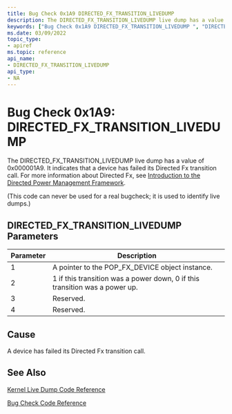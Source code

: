 ```yaml
---
title: Bug Check 0x1A9 DIRECTED_FX_TRANSITION_LIVEDUMP 
description: The DIRECTED_FX_TRANSITION_LIVEDUMP live dump has a value of 0x000001A9. It indicates that a  device has failed its Directed Fx transition call.
keywords: ["Bug Check 0x1A9 DIRECTED_FX_TRANSITION_LIVEDUMP ", "DIRECTED_FX_TRANSITION_LIVEDUMP "]
ms.date: 03/09/2022
topic_type:
- apiref
ms.topic: reference
api_name:
- DIRECTED_FX_TRANSITION_LIVEDUMP 
api_type:
- NA
---
```


# Bug Check 0x1A9: DIRECTED\_FX\_TRANSITION\_LIVEDUMP

The DIRECTED\_FX\_TRANSITION\_LIVEDUMP live dump has a value of 0x000001A9. It indicates that a device has failed its Directed Fx transition call. For more information about Directed Fx, see [Introduction to the Directed Power Management Framework](../kernel/introduction-to-the-directed-power-management-framework.md).

(This code can never be used for a real bugcheck; it is used to identify live dumps.)

## DIRECTED\_FX\_TRANSITION\_LIVEDUMP Parameters

| Parameter | Description                                                                 |
|-----------|-----------------------------------------------------------------------------|
| 1         | A pointer to the POP_FX_DEVICE object instance.                             |
| 2         | 1 if this transition was a power down, 0 if this transition was a power up. |
| 3         | Reserved.                                                                   |
| 4         | Reserved.                                                                   |

## Cause

A device has failed its Directed Fx transition call.

## See Also

[Kernel Live Dump Code Reference](kernel-live-dump-code-reference.md)

[Bug Check Code Reference](bug-check-code-reference2.md)
